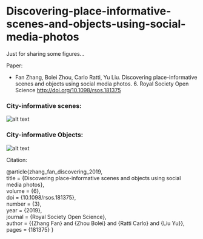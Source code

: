 # Discovering-place-informative-scenes-and-objects-using-social-media-photos

Just for sharing some figures...

Paper:  
- Fan Zhang, Bolei Zhou, Carlo Ratti, Yu Liu. Discovering place-informative scenes and objects using social media photos. 6. Royal Society Open Science http://doi.org/10.1098/rsos.181375

### City-informative scenes:
![alt text][example_pic]

[example_pic]: https://github.com/tank145161/Discovering-place-informative-scenes-and-objects-using-social-media-photos/blob/master/scene.jpg "City-informative scenes"  

### City-informative Objects:  

![alt text][example_pic]

[example_pic]: https://github.com/tank145161/Discovering-place-informative-scenes-and-objects-using-social-media-photos/blob/master/object.jpg "City-informative Objects"

Citation:

@article{zhang_fan_discovering_2019,  
	title = {Discovering place-informative scenes and objects using social media photos},  
	volume = {6},	
	doi = {10.1098/rsos.181375},  
	number = {3},  
	year = {2019},  
	journal = {Royal Society Open Science},  
	author = {{Zhang Fan} and {Zhou Bolei} and {Ratti Carlo} and {Liu Yu}},  
	pages = {181375}  }
